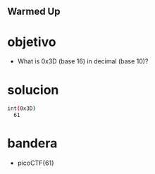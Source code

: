 ##  Warmed Up

# objetivo
- What is 0x3D (base 16) in decimal (base 10)?

# solucion
``` bash 
int(0x3D)
  61
  ```

# bandera
- picoCTF{61}